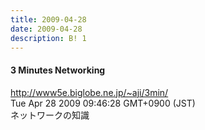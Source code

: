 ```yaml
---
title: 2009-04-28
date: 2009-04-28
description: B! 1
---
```


#### 3 Minutes Networking
http://www5e.biglobe.ne.jp/~aji/3min/<br>
Tue Apr 28 2009 09:46:28 GMT+0900 (JST)<br>
ネットワークの知識


